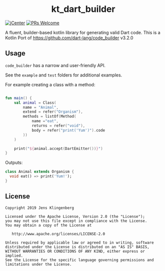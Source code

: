 <h1 align="center">kt_dart_builder </h1>

[![jCenter](https://img.shields.io/badge/Apache-2.0-green.svg
)](https://github.com/Foso/KotlinReactNativeMpp/blob/master/LICENSE)
[![PRs Welcome](https://img.shields.io/badge/PRs-welcome-brightgreen.svg?style=flat-square)](http://makeapullrequest.com)

A fluent, builder-based kotlin library for generating valid Dart code.
This is a Kotlin Port of https://github.com/dart-lang/code_builder v3.2.0



## Usage

`code_builder` has a narrow and user-friendly API.

See the `example` and `test` folders for additional examples.

For example creating a class with a method:

```kotlin

fun main() {
    val animal = Class(
        name = "Animal",
        extend = refer("Organism"),
        methods = listOf(Method(
            name ="eat",
            returns = refer("void"),
            body = refer("print('Yum')").code
        ))
    )

    print("${animal.accept(DartEmitter())}")
}
```

Outputs:
```dart
class Animal extends Organism {
  void eat() => print('Yum!');
}
```


License
-------

    Copyright 2019 Jens Klingenberg

    Licensed under the Apache License, Version 2.0 (the "License");
    you may not use this file except in compliance with the License.
    You may obtain a copy of the License at

       http://www.apache.org/licenses/LICENSE-2.0

    Unless required by applicable law or agreed to in writing, software
    distributed under the License is distributed on an "AS IS" BASIS,
    WITHOUT WARRANTIES OR CONDITIONS OF ANY KIND, either express or implied.
    See the License for the specific language governing permissions and
    limitations under the License.

